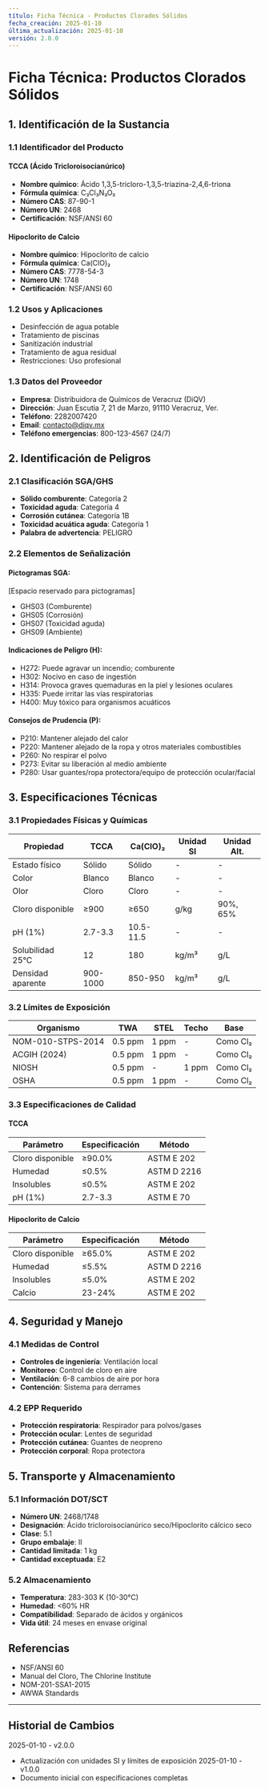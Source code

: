 ```yaml
---
título: Ficha Técnica - Productos Clorados Sólidos
fecha_creación: 2025-01-10
última_actualización: 2025-01-10
versión: 2.0.0
---
```


# Ficha Técnica: Productos Clorados Sólidos

## 1. Identificación de la Sustancia

### 1.1 Identificador del Producto
#### TCCA (Ácido Tricloroisocianúrico)
- **Nombre químico**: Ácido 1,3,5-tricloro-1,3,5-triazina-2,4,6-triona
- **Fórmula química**: C₃Cl₃N₃O₃
- **Número CAS**: 87-90-1
- **Número UN**: 2468
- **Certificación**: NSF/ANSI 60

#### Hipoclorito de Calcio
- **Nombre químico**: Hipoclorito de calcio
- **Fórmula química**: Ca(ClO)₂
- **Número CAS**: 7778-54-3
- **Número UN**: 1748
- **Certificación**: NSF/ANSI 60

### 1.2 Usos y Aplicaciones
- Desinfección de agua potable
- Tratamiento de piscinas
- Sanitización industrial
- Tratamiento de agua residual
- Restricciones: Uso profesional

### 1.3 Datos del Proveedor
- **Empresa**: Distribuidora de Químicos de Veracruz (DiQV)
- **Dirección**: Juan Escutia 7, 21 de Marzo, 91110 Veracruz, Ver.
- **Teléfono**: 2282007420
- **Email**: contacto@diqv.mx
- **Teléfono emergencias**: 800-123-4567 (24/7)

## 2. Identificación de Peligros

### 2.1 Clasificación SGA/GHS
- **Sólido comburente**: Categoría 2
- **Toxicidad aguda**: Categoría 4
- **Corrosión cutánea**: Categoría 1B
- **Toxicidad acuática aguda**: Categoría 1
- **Palabra de advertencia**: PELIGRO

### 2.2 Elementos de Señalización
#### Pictogramas SGA:
[Espacio reservado para pictogramas]
- GHS03 (Comburente)
- GHS05 (Corrosión)
- GHS07 (Toxicidad aguda)
- GHS09 (Ambiente)

#### Indicaciones de Peligro (H):
- H272: Puede agravar un incendio; comburente
- H302: Nocivo en caso de ingestión
- H314: Provoca graves quemaduras en la piel y lesiones oculares
- H335: Puede irritar las vías respiratorias
- H400: Muy tóxico para organismos acuáticos

#### Consejos de Prudencia (P):
- P210: Mantener alejado del calor
- P220: Mantener alejado de la ropa y otros materiales combustibles
- P260: No respirar el polvo
- P273: Evitar su liberación al medio ambiente
- P280: Usar guantes/ropa protectora/equipo de protección ocular/facial

## 3. Especificaciones Técnicas

### 3.1 Propiedades Físicas y Químicas
| Propiedad | TCCA | Ca(ClO)₂ | Unidad SI | Unidad Alt. |
|-----------|------|----------|------------|-------------|
| Estado físico | Sólido | Sólido | - | - |
| Color | Blanco | Blanco | - | - |
| Olor | Cloro | Cloro | - | - |
| Cloro disponible | ≥900 | ≥650 | g/kg | 90%, 65% |
| pH (1%) | 2.7-3.3 | 10.5-11.5 | - | - |
| Solubilidad 25°C | 12 | 180 | kg/m³ | g/L |
| Densidad aparente | 900-1000 | 850-950 | kg/m³ | g/L |

### 3.2 Límites de Exposición
| Organismo | TWA | STEL | Techo | Base |
|-----------|-----|------|-------|------|
| NOM-010-STPS-2014 | 0.5 ppm | 1 ppm | - | Como Cl₂ |
| ACGIH (2024) | 0.5 ppm | 1 ppm | - | Como Cl₂ |
| NIOSH | 0.5 ppm | - | 1 ppm | Como Cl₂ |
| OSHA | 0.5 ppm | 1 ppm | - | Como Cl₂ |

### 3.3 Especificaciones de Calidad
#### TCCA
| Parámetro | Especificación | Método |
|-----------|----------------|---------|
| Cloro disponible | ≥90.0% | ASTM E 202 |
| Humedad | ≤0.5% | ASTM D 2216 |
| Insolubles | ≤0.5% | ASTM E 202 |
| pH (1%) | 2.7-3.3 | ASTM E 70 |

#### Hipoclorito de Calcio
| Parámetro | Especificación | Método |
|-----------|----------------|---------|
| Cloro disponible | ≥65.0% | ASTM E 202 |
| Humedad | ≤5.5% | ASTM D 2216 |
| Insolubles | ≤5.0% | ASTM E 202 |
| Calcio | 23-24% | ASTM E 202 |

## 4. Seguridad y Manejo

### 4.1 Medidas de Control
- **Controles de ingeniería**: Ventilación local
- **Monitoreo**: Control de cloro en aire
- **Ventilación**: 6-8 cambios de aire por hora
- **Contención**: Sistema para derrames

### 4.2 EPP Requerido
- **Protección respiratoria**: Respirador para polvos/gases
- **Protección ocular**: Lentes de seguridad
- **Protección cutánea**: Guantes de neopreno
- **Protección corporal**: Ropa protectora

## 5. Transporte y Almacenamiento

### 5.1 Información DOT/SCT
- **Número UN**: 2468/1748
- **Designación**: Ácido tricloroisocianúrico seco/Hipoclorito cálcico seco
- **Clase**: 5.1
- **Grupo embalaje**: II
- **Cantidad limitada**: 1 kg
- **Cantidad exceptuada**: E2

### 5.2 Almacenamiento
- **Temperatura**: 283-303 K (10-30°C)
- **Humedad**: <60% HR
- **Compatibilidad**: Separado de ácidos y orgánicos
- **Vida útil**: 24 meses en envase original

## Referencias
- NSF/ANSI 60
- Manual del Cloro, The Chlorine Institute
- NOM-201-SSA1-2015
- AWWA Standards

---
## Historial de Cambios
2025-01-10 - v2.0.0
- Actualización con unidades SI y límites de exposición
2025-01-10 - v1.0.0
- Documento inicial con especificaciones completas